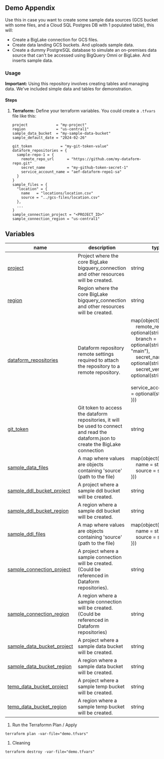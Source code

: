 ## Demo Appendix
Use this in case you want to create some sample data sources (GCS bucket with some files, and a Cloud SQL Postgres DB with 1 populated table), this will:
  - Create a BigLake connection for GCS files.
  - Create data landing GCS buckets. And uploads sample data.
  - Create a dummy PostgreSQL database to simulate an on-premises data source that can't be accessed using BigQuery Omni or BigLake. And inserts sample data.

### Usage
**Important:** Using this repository involves creating tables and managing data. We've included simple data and tables for demonstration.

#### Steps
1. **Terraform:** Define your terraform variables. You could create a `.tfvars` file like this:
    ```hcl
    project             = "my-project"
    region              = "us-central1"
    sample_data_bucket  = "my-sample-data-bucket"
    sample_default_date = "2024-02-26"
    
    git_token             = "my-git-token-value"
    dataform_repositories = {
      sample-repo-1 = {
        remote_repo_url      = "https://github.com/my-dataform-repo.git"
        secret_name          = "my-github-token-secret-1"
        service_account_name = "aef-dataform-repo1-sa"
      }
    }
    sample_files = {
      "location" = {
        name   = "locations/location.csv"
        source = "../gcs-files/location.csv"
      },
      ...
    }
    sample_connection_project = "<PROJECT_ID>"
    sample_connection_region = "us-central1"
    ```
<!-- BEGIN TFDTFOC -->
## Variables

| name                                         | description                                                                                                                           | type | required | default |
|----------------------------------------------|---------------------------------------------------------------------------------------------------------------------------------------|---|---|---|
| [project](variables.tf#L17)                  | Project where the core BigLake bigquery_connection and other resources will be created.                                               | string | true | - | 
| [region](variables.tf#L23)                   | Region where the core BigLake bigquery_connection and other resources will be created.                                                | string | true | - |
| [dataform_repositories](variables.tf#L29)    | Dataform repository remote settings required to attach the repository to a remote repository.                                         | map(object({ <br>  remote_repo_url = optional(string), <br>  branch = optional(string, "main"), <br>  secret_name = optional(string), <br>  secret_version = optional(string, "v1"), <br>  service_account_name = optional(string) <br> })) | false | {} |
| [git_token](variables.tf#L40)                | Git token to access the dataform repositories, it will be used to connect and read the dataform.json to create the BigLake connection | string | true | - |
| [sample_data_files](variables.tf#L61)        | A map where values are objects containing 'source' (path to the file)                                                                 | map(object({ <br>  name = string, <br>  source = string <br> }))  | false | null |
| [sample_ddl_bucket_project](variables.tf#L70) | A project where a sample ddl bucket will be created.                                                                                        | string | false | null |
| [sample_ddl_bucket_region](variables.tf#L75) | A region where a sample ddl bucket will be created.                                                                                        | string | false | null |
| [sample_ddl_files](variables.tf#L80)         | A map where values are objects containing 'source' (path to the file)                                                                 | map(object({ <br>  name = string, <br>  source = string <br> }))  | false | null |
| [sample_connection_project](variables.tf#L89) | A project where a sample connection will be created. (Could be referenced in Dataform repositories).                                 | string | false | null |
| [sample_connection_region](variables.tf#L94)  | A region where a sample connection will be created. (Could be referenced in Dataform repositories)                                 | string | false | null |
| [sample_data_bucket_project](variables.tf#L100) | A project where a sample data bucket will be created.                                                                                        | string | false | null |
| [sample_data_bucket_region](variables.tf#L105) | A region where a sample data bucket will be created.                                                                                        | string | false | null |
| [temp_data_bucket_project](variables.tf#L111) | A project where a sample temp bucket will be created.                                                                                        | string | false | null |
| [temp_data_bucket_region](variables.tf#L116) | A region where a sample temp bucket will be created.                                                                                        | string | false | null |
<!-- END TFDOC -->
1. Run the Terraformn Plan / Apply
```commandline
terraform plan -var-file="demo.tfvars"
```

1. Cleaning
```commandline
terraform destroy -var-file="demo.tfvars"
```
